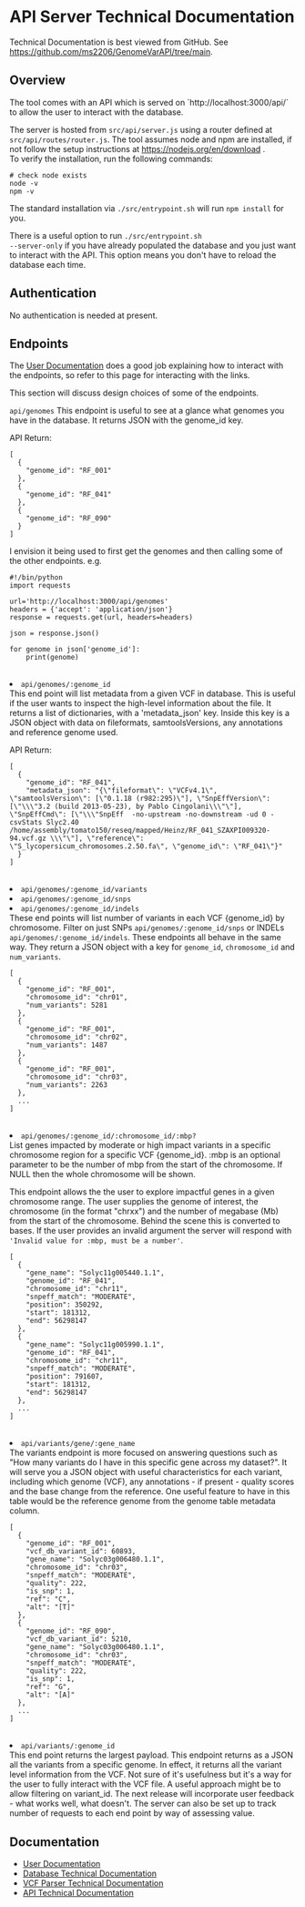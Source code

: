 <h1>API Server Technical Documentation</h1>

Technical Documentation is best viewed from GitHub. See <a href='https://github.com/ms2206/GenomeVarAPI/tree/main'>https://github.com/ms2206/GenomeVarAPI/tree/main</a>.

<h2>Overview</h2>
The tool comes with an API which is served on `http://localhost:3000/api/` to allow the user to interact with the database.

The server is hosted from <code>src/api/server.js</code> using a router defined at `src/api/routes/router.js`. The tool assumes node and npm are installed, if not follow the setup instructions at <a href='https://nodejs.org/en/download'> https://nodejs.org/en/download </a>.<br> To verify the installation, run the following commands:

```
# check node exists
node -v
npm -v
```

The standard installation via <code>./src/entrypoint.sh</code> will run `npm install` for you.

There is a useful option to run <code>./src/entrypoint.sh --server-only</code> if you have already populated the database and you just want to interact with the API. This option means you don't have to reload the database each time. 

<h2>Authentication</h2>
No authentication is needed at present. 

<h2>Endpoints</h2>
The <a href='./user_guide.md'>User Documentation</a> does a good job explaining how to interact with the endpoints, so refer to this page for interacting with the links.

This section will discuss design choices of some of the endpoints.

<code>api/genomes</code>
This endpoint is useful to see at a glance what genomes you have in the database. It returns JSON with the genome_id key. 

API Return:
```
[
  {
    "genome_id": "RF_001"
  },
  {
    "genome_id": "RF_041"
  },
  {
    "genome_id": "RF_090"
  }
]
```

I envision it being used to first get the genomes and then calling some of the other endpoints. e.g. 

```
#!/bin/python
import requests

url='http://localhost:3000/api/genomes'
headers = {'accept': 'application/json'}
response = requests.get(url, headers=headers)

json = response.json()

for genome in json['genome_id']:
    print(genome)
```
<br>
<li><code>api/genomes/:genome_id</code></li>
This end point will list metadata from a given VCF in database. This is useful if the user wants to inspect the high-level information about the file. It returns a list of dictionaries, with a 'metadata_json' key. Inside this key is a JSON object with data on fileformats, samtoolsVersions, any annotations and reference genome used. 

API Return:
```
[
  {
    "genome_id": "RF_041",
    "metadata_json": "{\"fileformat\": \"VCFv4.1\", \"samtoolsVersion\": [\"0.1.18 (r982:295)\"], \"SnpEffVersion\": [\"\\\"3.2 (build 2013-05-23), by Pablo Cingolani\\\"\"], \"SnpEffCmd\": [\"\\\"SnpEff  -no-upstream -no-downstream -ud 0 -csvStats Slyc2.40 /home/assembly/tomato150/reseq/mapped/Heinz/RF_041_SZAXPI009320-94.vcf.gz \\\"\"], \"reference\": \"S_lycopersicum_chromosomes.2.50.fa\", \"genome_id\": \"RF_041\"}"
  }
]
```
<br>
<li><code>api/genomes/:genome_id/variants</code></li>
<li><code>api/genomes/:genome_id/snps</code></li>
<li><code>api/genomes/:genome_id/indels</code></li>
These end points will list number of variants in each VCF {genome_id} by chromosome. Filter on just SNPs <code>api/genomes/:genome_id/snps</code> or INDELs <code>api/genomes/:genome_id/indels</code>. These endpoints all behave in the same way. They return a JSON object with a key for <code>genome_id</code>, <code>chromosome_id</code> and  <code>num_variants</code>. 

```
[
  {
    "genome_id": "RF_001",
    "chromosome_id": "chr01",
    "num_variants": 5281
  },
  {
    "genome_id": "RF_001",
    "chromosome_id": "chr02",
    "num_variants": 1487
  },
  {
    "genome_id": "RF_001",
    "chromosome_id": "chr03",
    "num_variants": 2263
  }, 
  ...
]
  ```
<br>
<li><code>api/genomes/:genome_id/:chromosome_id/:mbp?</code></li>
List genes impacted by moderate or high impact variants in a specific chromosome region for a specific VCF {genome_id}.
:mbp is an optional parameter to be the number of mbp from the start of the chromosome. If NULL then the whole chromosome will be shown.

This endpoint allows the the user to explore impactful genes in a given chromosome range. The user supplies the genome of interest, the chromosome (in the format "chrxx") and the number of megabase (Mb) from the start of the chromosome. Behind the scene this is converted to bases. If the user provides an invalid argument the server will respond with `'Invalid value for :mbp, must be a number'`. 


```
[
  {
    "gene_name": "Solyc11g005440.1.1",
    "genome_id": "RF_041",
    "chromosome_id": "chr11",
    "snpeff_match": "MODERATE",
    "position": 350292,
    "start": 181312,
    "end": 56298147
  },
  {
    "gene_name": "Solyc11g005990.1.1",
    "genome_id": "RF_041",
    "chromosome_id": "chr11",
    "snpeff_match": "MODERATE",
    "position": 791607,
    "start": 181312,
    "end": 56298147
  },
  ...
]
```
<br>
<li><code>api/variants/gene/:gene_name</code></li>
The variants endpoint is more focused on answering questions such as "How many variants do I have in this specific gene across my dataset?". It will serve you a JSON object with useful characteristics for each variant, including which genome (VCF), any annotations - if present - quality scores and the base change from the reference. One useful feature to have in this table would be the reference genome from the genome table metadata column. 


```
[
  {
    "genome_id": "RF_001",
    "vcf_db_variant_id": 60893,
    "gene_name": "Solyc03g006480.1.1",
    "chromosome_id": "chr03",
    "snpeff_match": "MODERATE",
    "quality": 222,
    "is_snp": 1,
    "ref": "C",
    "alt": "[T]"
  },
  {
    "genome_id": "RF_090",
    "vcf_db_variant_id": 5210,
    "gene_name": "Solyc03g006480.1.1",
    "chromosome_id": "chr03",
    "snpeff_match": "MODERATE",
    "quality": 222,
    "is_snp": 1,
    "ref": "G",
    "alt": "[A]"
  },
  ...
]
```
<br>
<li><code>api/variants/:genome_id</code></li>
This end point returns the largest payload. This endpoint returns as a JSON all the variants from a specific genome. In effect, it returns all the variant level information from the VCF. Not sure of it's usefulness but it's a way for the user to fully interact with the VCF file. A useful approach might be to allow filtering on variant_id. The next release will incorporate user feedback - what works well, what doesn't. The server can also be set up to track number of requests to each end point by way of assessing value. 



<h2>Documentation</h2>
<ul>
<li><a href='./user_guide.md'>User Documentation</a></li>
<li><a href='./database_technical_docs.md'>Database Technical Documentation</a></li>
<li><a href='./parse_vcf_technical_docs.md'>VCF Parser Technical Documentation</a></li>
<li><a href='./server_technical_docs.md'>API Technical Documentation</a></li>
</ul>